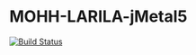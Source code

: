 # MOHH-LARILA-jMetal5
[![Build Status](https://travis-ci.org/vinixnan/MOHH-LARILA-Real.svg?branch=master)](https://travis-ci.org/vinixnan/MOHH-LARILA-Real)
